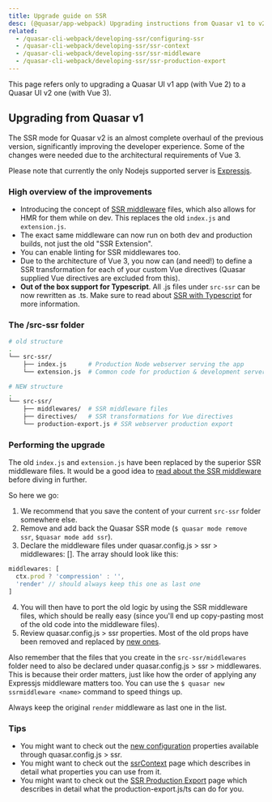 ```yaml
---
title: Upgrade guide on SSR
desc: (@quasar/app-webpack) Upgrading instructions from Quasar v1 to v2 when dealing with SSR.
related:
  - /quasar-cli-webpack/developing-ssr/configuring-ssr
  - /quasar-cli-webpack/developing-ssr/ssr-context
  - /quasar-cli-webpack/developing-ssr/ssr-middleware
  - /quasar-cli-webpack/developing-ssr/ssr-production-export
---
```


This page refers only to upgrading a Quasar UI v1 app (with Vue 2) to a Quasar UI v2 one (with Vue 3).
## Upgrading from Quasar v1

The SSR mode for Quasar v2 is an almost complete overhaul of the previous version, significantly improving the developer experience. Some of the changes were needed due to the architectural requirements of Vue 3.

Please note that currently the only Nodejs supported server is [Expressjs](https://expressjs.com/).

### High overview of the improvements

* Introducing the concept of [SSR middleware](/quasar-cli-webpack/developing-ssr/ssr-middleware) files, which also allows for HMR for them while on dev. This replaces the old `index.js` and `extension.js`.
* The exact same middleware can now run on both dev and production builds, not just the old "SSR Extension".
* You can enable linting for SSR middlewares too.
* Due to the architecture of Vue 3, you now can (and need!) to define a SSR transformation for each of your custom Vue directives (Quasar supplied Vue directives are excluded from this).
* **Out of the box support for Typescript**. All .js files under `src-ssr` can be now rewritten as .ts. Make sure to read about [SSR with Typescript](/quasar-cli-webpack/developing-ssr/ssr-with-typescript) for more information.

### The /src-ssr folder

```bash
# old structure
.
└── src-ssr/
    ├── index.js      # Production Node webserver serving the app
    └── extension.js  # Common code for production & development server

# NEW structure
.
└── src-ssr/
    ├── middlewares/  # SSR middleware files
    ├── directives/   # SSR transformations for Vue directives
    └── production-export.js # SSR webserver production export
```

### Performing the upgrade

The old `index.js` and `extension.js` have been replaced by the superior SSR middleware files. It would be a good idea to [read about the SSR middleware](/quasar-cli-webpack/developing-ssr/ssr-middleware) before diving in further.

So here we go:
1. We recommend that you save the content of your current `src-ssr` folder somewhere else.
2. Remove and add back the Quasar SSR mode (`$ quasar mode remove ssr`, `$quasar mode add ssr`).
3. Declare the middleware files under quasar.config.js > ssr > middlewares: []. The array should look like this:
  ```js
  middlewares: [
    ctx.prod ? 'compression' : '',
    'render' // should always keep this one as last one
  ]
  ```
4. You will then have to port the old logic by using the SSR middleware files, which should be really easy (since you'll end up copy-pasting most of the old code into the middleware files).
5. Review quasar.config.js > ssr properties. Most of the old props have been removed and replaced by [new ones](/quasar-cli-webpack/developing-ssr/configuring-ssr#quasar-conf-js).

Also remember that the files that you create in the `src-ssr/middlewares` folder need to also be declared under quasar.config.js > ssr > middlewares. This is because their order matters, just like how the order of applying any Expressjs middleware matters too. You can use the `$ quasar new ssrmiddleware <name>` command to speed things up.

Always keep the original `render` middleware as last one in the list.

### Tips

* You might want to check out the [new configuration](/quasar-cli-webpack/developing-ssr/configuring-ssr) properties available through quasar.config.js > ssr.
* You might want to check out the [ssrContext](/quasar-cli-webpack/developing-ssr/ssr-context) page which describes in detail what properties you can use from it.
* You might want to check out the [SSR Production Export](/quasar-cli-webpack/developing-ssr/ssr-production-export) page which describes in detail what the production-export.js/ts can do for you.
